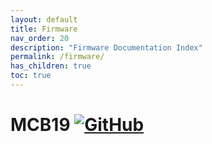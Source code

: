```yaml
---
layout: default
title: Firmware
nav_order: 20
description: "Firmware Documentation Index"
permalink: /firmware/
has_children: true
toc: true
---
```


# MCB19 [![GitHub](https://img.shields.io/github/license/ZeniteSolar/MCB19?style=flat)](https://github.com/ZeniteSolar/MCB19/blob/master/LICENSE)
